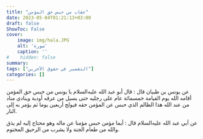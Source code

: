 ```yaml
---
title: "عقاب من حبس حق المؤمن"
date: 2023-05-04T01:21:13+03:00
draft: false
ShowToc: False
cover:
    image: img/hala.JPG
    alt: 'صورة'
    caption: ''
#    hidden: false
summary: 
tags: ["التقصير في حقوق الآخرين"]
categories: []
---
```

عن يونس بن
ظبيان قال : قال أبو عبد الله عليه‌السلام يا يونس من حبس حق المؤمن أقامه
الله يوم القيامة خمسمائة عام على رجليه حتى يسيل من عرقه أودية
وينادي مناد من عند الله هذا الظالم الذي حبس عن المؤمن حقه فيولج
أربعين يوما ثم يؤمر به إلى النار.

عن أبي عبد الله
عليه‌السلام قال : أيما مؤمن حبس مؤمنا عن ماله وهو محتاج إليه لم يذق
والله من طعام الجنة ولا يشرب من الرحيق المختوم.
